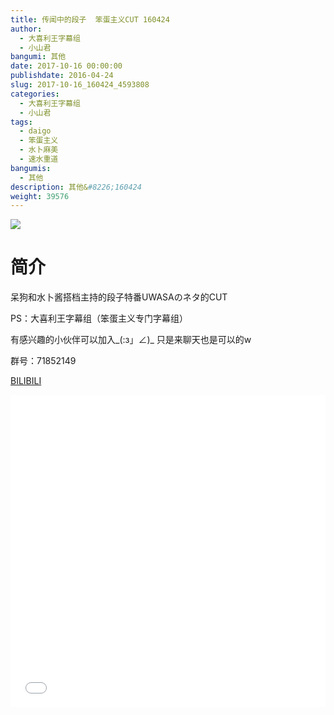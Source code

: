 ```yaml
---
title: 传闻中的段子  笨蛋主义CUT 160424
author: 
  - 大喜利王字幕组
  - 小山君
bangumi: 其他
date: 2017-10-16 00:00:00
publishdate: 2016-04-24
slug: 2017-10-16_160424_4593808
categories: 
  - 大喜利王字幕组
  - 小山君
tags: 
  - daigo
  - 笨蛋主义
  - 水卜麻美
  - 速水重道
bangumis: 
  - 其他
description: 其他&#8226;160424
weight: 39576
---
```


![](https://i.imgur.com/uML7je4.jpg)

# 简介  
呆狗和水卜酱搭档主持的段子特番UWASAのネタ的CUT


PS：大喜利王字幕组（笨蛋主义专门字幕组） 


有感兴趣的小伙伴可以加入_(:з」∠)_  只是来聊天也是可以的w


群号：71852149







  [BILIBILI](https://www.bilibili.com/video/av4593808/)


<div class="vcontainer">  <iframe class='video' src="//www.bilibili.com/html/html5player.html?cid=7450345&aid=4593808" width="100%" height="500" frameborder="0" allowfullscreen="allowfullscreen"></iframe></div>
